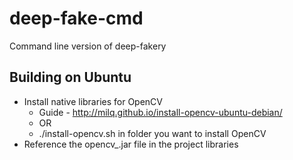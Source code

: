 # deep-fake-cmd
Command line version of deep-fakery
## Building on Ubuntu
* Install native libraries for OpenCV
    * Guide - http://milq.github.io/install-opencv-ubuntu-debian/
    * OR
    * ./install-opencv.sh in folder you want to install OpenCV
* Reference the opencv_<version>.jar file in the project libraries

